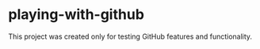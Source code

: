 # playing-with-github

This project was created only for testing GitHub features and functionality.

